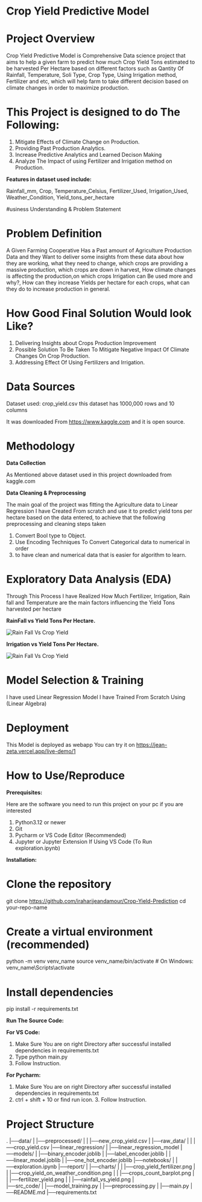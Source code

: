 # Crop Yield Predictive Model

# Project Overview

Crop Yield Predictive Model is Comprehensive Data science project that aims to help a given farm to predict how much Crop Yield Tons estimated to be harvested Per Hectare based on different factors such as Qantity Of Rainfall, Temperature, Soli Type, Crop Type, Using Irrigation method, Fertilizer and etc, which will help farm to take different decision based on climate changes in order to maximize production.

# This Project is designed to do The Following:

1. Mitigate Effects of Climate Change on Production.
2. Providing Past Production Analytics.
3. Increase Predictive Analytics and Learned Decison Making
4. Analyze The Impact of using Fertilizer and Irrigation method on Production.

**Features in dataset used include:**

Rainfall_mm, Crop, Temperature_Celsius, Fertilizer_Used, Irrigation_Used,
Weather_Condition, Yield_tons_per_hectare

#usiness Understanding & Problem Statement

# Problem Definition

A Given Farming Cooperative Has a Past amount of Agriculture Production Data and they Want to deliver some insights from these data about how they are working, what they need to change, which crops are providing a massive production, which crops are down in harvest,
How climate changes is affecting the production,on which crops Irrigation can Be used more and why?, How can they increase Yields per hectare for each crops, what can they do to increase production in general.

# How Good Final Solution Would look Like?

1. Delivering Insights about Crops Production Improvement
2. Possible Solution To Be Taken To Mitigate Negative Impact Of Climate Changes On Crop Production.
3. Addressing Effect Of Using Fertilizers and Irrigation.

# Data Sources

Dataset used:
crop_yield.csv this dataset has 1000,000 rows and 10 columns

It was downloaded From https://www.kaggle.com and it is open source.

# Methodology

**Data Collection**

As Mentioned above dataset used in this project downloaded from kaggle.com

**Data Cleaning & Preprocessing**

The main goal of the project was fitting the Agriculture data to Linear Regression I have Created From scratch and use it to predict yield tons per hectare based on the data entered, to achieve that the following preprocessing and cleaning steps taken

1. Convert Bool type to Object.
2. Use Encoding Techniques To Convert Categorical data to numerical in order
3. to have clean and numerical data that is easier for algorithm to learn.

# Exploratory Data Analysis (EDA)

Through This Process I have Realized How Much Fertilizer, Irrigation, Rain fall and Temperature are the main factors influencing the Yield Tons harvested per hectare

**RainFall vs Yield Tons Per Hectare.**

<img src='report/charts/rainfall_vs_yields.png' alt='Rain Fall Vs Crop Yield'>

**Irrigation vs Yield Tons Per Hectare.**

<img src='report/charts/irrigation_yield.png' alt='Rain Fall Vs Crop Yield'>

# Model Selection & Training

I have used Linear Regression Model I have Trained From Scratch Using (Linear Algebra)

# Deployment

This Model is deployed as webapp You can try it on https://jean-zeta.vercel.app/live-demo/1

# How to Use/Reproduce

**Prerequisites:**

Here are the software you need to run this project on your pc if you are interested

1.  Python3.12 or newer
2.  Git
3.  Pycharm or VS Code Editor (Recommended)
4.  Jupyter or Jupyter Extension If Using VS Code (To Run exploration.ipynb)

**Installation:**

# Clone the repository

git clone https://github.com/iraharijeandamour/Crop-Yield-Prediction
cd your-repo-name

# Create a virtual environment (recommended)

python -m venv venv_name
source venv_name/bin/activate # On Windows: venv_name\Scripts\activate

# Install dependencies

pip install -r requirements.txt

**Run The Source Code:**

**For VS Code:**

1. Make Sure You are on right Directory after successful installed dependencies in requirements.txt
2. Type python main.py
3. Follow Instruction.

**For Pycharm:**

1. Make Sure You are on right Directory after successful installed dependencies in requirements.txt
2. ctrl + shift + 10 or find run icon. 3. Follow Instruction.

# Project Structure

.
|──data/
| |──preprocessed/
| | |──new_crop_yield.csv
| |──raw_data/
| | |──crop_yield.csv
|──linear_regression/
| |──linear_regression_model
|──models/
| |──binary_encoder.joblib
| |──label_encoder.joblib
| |──linear_model.joblib
| |──one_hot_encoder.joblib
|──notebooks/
| |──exploration.ipynb
|──report/
| |──charts/
| | |──crop_yield_fertilizer.png
| | |──crop_yield_on_weather_condition.png
| | |──crops_count_barplot.png
| | |──fertilizer_yield.png
| | |──rainfall_vs_yield.png
|  
|──src_code/
| |──model_training.py
| |──preprocessing.py
|
|──main.py
|──README.md
|──requirements.txt
